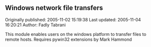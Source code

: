 ## Windows network file transfers

Originally published: 2005-11-02 15:19:38
Last updated: 2005-11-04 16:20:21
Author: Fadly Tabrani

This module enables users on the windows platform to transfer files to remote hosts. Requires pywin32 extensions by Mark Hammond